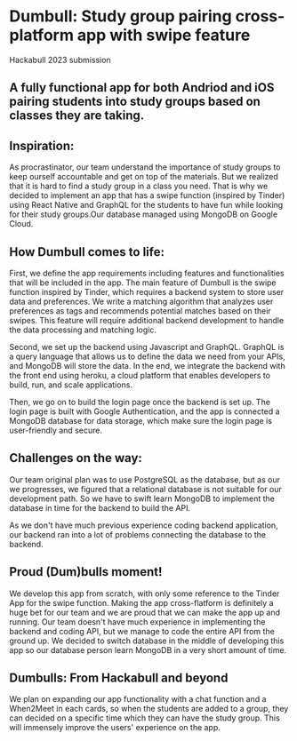 # Dumbull: Study group pairing cross-platform app with swipe feature

Hackabull 2023 submission

## A fully functional app for both Andriod and iOS pairing students into study groups based on classes they are taking.

## Inspiration:

As procrastinator, our team understand the importance of study groups to keep ourself accountable and get on top of the materials. But we realized that it is hard to find a study group in a class you need. That is why we decided to implement an app that has a swipe function (inspired by Tinder) using React Native and GraphQL for the students to have fun while looking for their study groups.Our database managed using MongoDB on Google Cloud.

## How Dumbull comes to life:

First, we define the app requirements including features and functionalities that will be included in the app. The main feature of Dumbull is the swipe function inspired by Tinder, which requires a backend system to store user data and preferences. We write a matching algorithm that analyzes user preferences as tags and recommends potential matches based on their swipes. This feature will require additional backend development to handle the data processing and matching logic.

Second, we set up the backend using Javascript and GraphQL. GraphQL is a query language that allows us to define the data we need from your APIs, and MongoDB will store the data. In the end, we integrate the backend with the front end using heroku, a cloud platform that enables developers to build, run, and scale applications.

Then, we go on to build the login page once the backend is set up. The login page is built with Google Authentication, and the app is connected a MongoDB database for data storage, which make sure the login page is user-friendly and secure.

## Challenges on the way:

Our team original plan was to use PostgreSQL as the database, but as our we progresses, we figured that a relational database is not suitable for our development path. So we have to swift learn MongoDB to implement the database in time for the backend to build the API.

As we don't have much previous experience coding backend application, our backend ran into a lot of problems connecting the database to the backend.

## Proud (Dum)bulls moment!

We develop this app from scratch, with only some reference to the Tinder App for the swipe function. Making the app cross-flatform is definitely a huge bet for our team and we are proud that we can make the app up and running. Our team doesn't have much experience in implementing the backend and coding API, but we manage to code the entire API from the ground up. We decided to switch database in the middle of developing this app so our database person learn MongoDB in a very short amount of time.

## Dumbulls: From Hackabull and beyond

We plan on expanding our app functionality with a chat function and a When2Meet in each cards, so when the students are added to a group, they can decided on a specific time which they can have the study group. This will immensely improve the users' experience on the app.
